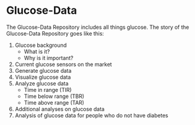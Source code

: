 # Glucose-Data

The Glucose-Data Repository includes all things glucose. 
The story of the Glucose-Data Repository goes like this:

1) Glucose background
   - What is it?
   - Why is it important?
2) Current glucose sensors on the market
3) Generate glucose data
4) Visualize glucose data
5) Analyze glucose data
   - Time in range (TIR)
   - Time below range (TBR)
   - Time above range (TAR) 
6) Additional analyses on glucose data
7) Analysis of glucose data for people who do not have diabetes
